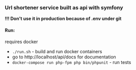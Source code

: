 ### Url shortener service built as api with symfony

**!!! Don't use it in production because of .env under git**

#### Run:

requires docker

- `./run.sh` - build and run docker containers
- go to http://localhost/api/docs for documentation
- `docker-compose run php-fpm php bin/phpunit` - run tests